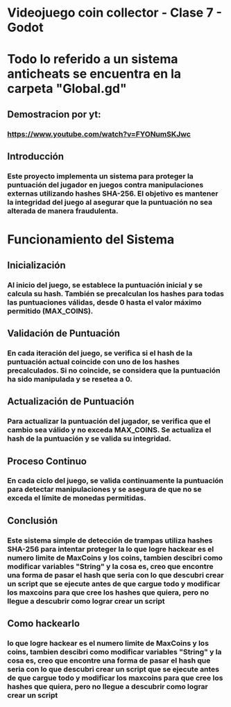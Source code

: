 # Videojuego coin collector - Clase 7 - Godot

# Todo lo referido a un sistema anticheats se encuentra en la carpeta "Global.gd"

## Demostracion por yt:
### https://www.youtube.com/watch?v=FYONumSKJwc

## Introducción
### Este proyecto implementa un sistema para proteger la puntuación del jugador en juegos contra manipulaciones externas utilizando hashes SHA-256. El objetivo es mantener la integridad del juego al asegurar que la puntuación no sea alterada de manera fraudulenta.

# Funcionamiento del Sistema
## Inicialización
### Al inicio del juego, se establece la puntuación inicial y se calcula su hash. También se precalculan los hashes para todas las puntuaciones válidas, desde 0 hasta el valor máximo permitido (MAX_COINS).

## Validación de Puntuación
### En cada iteración del juego, se verifica si el hash de la puntuación actual coincide con uno de los hashes precalculados. Si no coincide, se considera que la puntuación ha sido manipulada y se resetea a 0.

## Actualización de Puntuación
### Para actualizar la puntuación del jugador, se verifica que el cambio sea válido y no exceda MAX_COINS. Se actualiza el hash de la puntuación y se valida su integridad.

## Proceso Continuo
### En cada ciclo del juego, se valida continuamente la puntuación para detectar manipulaciones y se asegura de que no se exceda el límite de monedas permitidas.

## Conclusión
### Este sistema simple de detección de trampas utiliza hashes SHA-256 para intentar proteger la lo que logre hackear es el numero limite de MaxCoins y los coins, tambien descibri como modificar variables "String" y la cosa es, creo que encontre una forma de pasar el hash que seria con lo que descubri crear un script que se ejecute antes de que cargue todo y modificar los maxcoins para que cree los hashes que quiera, pero no llegue a descubrir como lograr crear un script

## Como hackearlo
### lo que logre hackear es el numero limite de MaxCoins y los coins, tambien descibri como modificar variables "String" y la cosa es, creo que encontre una forma de pasar el hash que seria con lo que descubri crear un script que se ejecute antes de que cargue todo y modificar los maxcoins para que cree los hashes que quiera, pero no llegue a descubrir como lograr crear un script
